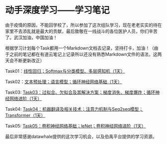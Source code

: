 # 动手深度学习——学习笔记

由于疫情的原因，不能回学校了，所以参加了这次组队学习，现在老老实实的待在家里不去添乱就是最大的贡献，最后致敬在一线战斗的各位医护人员，你们辛苦了。武汉加油，中国加油！

根据学习计划每个Task都用一个Markdown文档去记录，坚持打卡，加油！（由于之前的笔记都在有道云笔记上记录所以还没有熟悉Markdown文件的语法，这两天会不断更新改正）

Task01：[线性回归；Softmax与分类模型、多层感知机（1天）](https://github.com/makeittrue/dssdxx-learning-note/tree/master/Task01)

Task02：[文本预处理；语言模型；循环神经网络基础（1天）](https://github.com/makeittrue/dssdxx-learning-note/tree/master/Task02)

Task03: [Task03：过拟合、欠拟合及其解决方案；梯度消失、梯度爆炸；循环神经网络进阶（1天）](https://github.com/makeittrue/dssdxx-learning-note/tree/master/Task03)

Task04: [Task04：机器翻译及相关技术；注意力机制与Seq2seq模型；Transformer（1天）](https://github.com/makeittrue/dssdxx-learning-note/tree/master/Task04)

Task05: [Task05：卷积神经网络基础；leNet；卷积神经网络进阶（1天）](https://github.com/makeittrue/dssdxx-learning-note/tree/master/Task05)

最后非常感谢datawhale提供的这次学习机会，以及伯禹平台提供的学习资源。